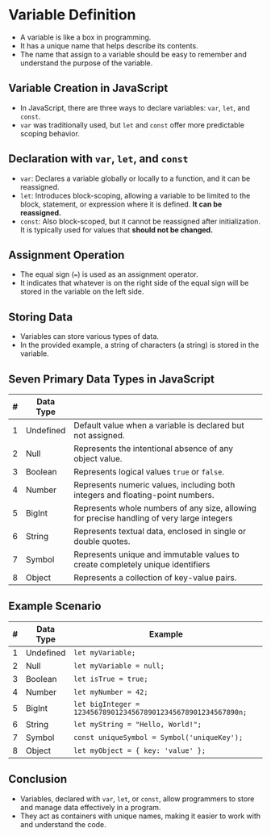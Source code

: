 # Variable Definition

- A variable is like a box in programming.
- It has a unique name that helps describe its contents.
- The name that assign to a variable should be easy to remember
and understand the purpose of the variable.

## Variable Creation in JavaScript

- In JavaScript, there are three ways to declare variables: `var`, `let`, and `const`.
- `var` was traditionally used,
but `let` and `const` offer more predictable scoping behavior.

## Declaration with `var`, `let`, and `const`

- `var`: Declares a variable
globally or locally to a function, and it can be reassigned.
- `let`: Introduces block-scoping, allowing a variable to be limited to the block,
statement, or expression where it is defined. **It can be reassigned.**
- `const`: Also block-scoped, but it cannot be reassigned after initialization.
It is typically used for values that **should not be changed.**

## Assignment Operation

- The equal sign (`=`) is used as an assignment operator.
- It indicates that whatever is on the right side of the equal sign will be
stored in the variable on the left side.

## Storing Data

- Variables can store various types of data.
- In the provided example, a string of characters (a string) is stored in the variable.

## Seven Primary Data Types in JavaScript

| #    | Data Type   | |
| ---- | ----------- | ----------------------------------------------------- |
| 1    | Undefined   | Default value when a variable is declared but not assigned. |
| 2    | Null        | Represents the intentional absence of any object value. |
| 3    | Boolean     | Represents logical values `true` or `false`.           |
| 4    | Number      | Represents numeric values, including both integers and floating-point numbers. |
| 5    | BigInt      | Represents whole numbers of any size, allowing for precise handling of very large integers |
| 6    | String      | Represents textual data, enclosed in single or double quotes. |
| 7    | Symbol      | Represents unique and immutable values to create completely unique identifiers|
| 8    | Object      | Represents a collection of key-value pairs.            |

## Example Scenario

| #    | Data Type   | Example                                          |
| ---- | ----------- | ------------------------------------------------- |
| 1    | Undefined   | `let myVariable;`                                |
| 2    | Null        | `let myVariable = null;`                         |
| 3    | Boolean     | `let isTrue = true;`                             |
| 4    | Number      | `let myNumber = 42;`                             |
| 5    | BigInt      | `let bigInteger = 1234567890123456789012345678901234567890n;` |
| 6    | String      | `let myString = "Hello, World!";`               |
| 7    | Symbol      | `const uniqueSymbol = Symbol('uniqueKey');`     |
| 8    | Object      | `let myObject = { key: 'value' };`              |

## Conclusion

- Variables, declared with `var`, `let`, or `const`, allow programmers to store and manage data effectively in a program.
- They act as containers with unique names, making it easier to work with and understand the code.
